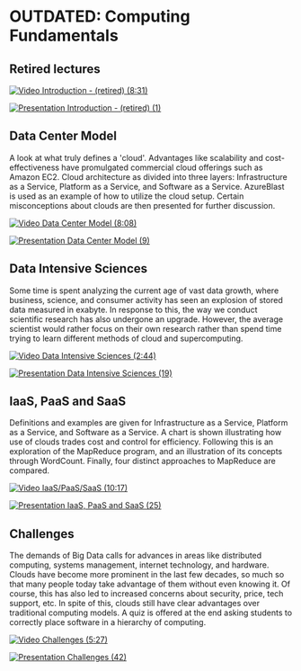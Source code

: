 OUTDATED: Computing Fundamentals
======================================

Retired lectures
----------------

[![Video](images/video.png) Introduction - (retired) (8:31)](https://www.youtube.com/watch?v=5lKj8_nqj9k)

[![Presentation](images/presentation.png) Introduction - (retired) (1)](https://drive.google.com/open?id=1eXWtNlQ_jgeq_nVS_9B7MTaiDjzddXjC)

Data Center Model
-----------------

A look at what truly defines a 'cloud'. Advantages like scalability and
cost-effectiveness have promulgated commercial cloud offerings such as
Amazon EC2. Cloud architecture as divided into three layers:
Infrastructure as a Service, Platform as a Service, and Software as a
Service. AzureBlast is used as an example of how to utilize the cloud
setup. Certain misconceptions about clouds are then presented for
further discussion.

[![Video](images/video.png) Data Center Model (8:08)](https://www.youtube.com/watch?v=6Hq_LuLB-RU)

[![Presentation](images/presentation.png) Data Center Model (9)](https://drive.google.com/open?id=1eXWtNlQ_jgeq_nVS_9B7MTaiDjzddXjC)

Data Intensive Sciences
-----------------------

Some time is spent analyzing the current age of vast data growth, where
business, science, and consumer activity has seen an explosion of stored
data measured in exabyte. In response to this, the way we conduct
scientific research has also undergone an upgrade. However, the average
scientist would rather focus on their own research rather than spend
time trying to learn different methods of cloud and supercomputing.

[![Video](images/video.png) Data Intensive Sciences (2:44)](https://www.youtube.com/watch?v=Ptoj3BME_z4)

[![Presentation](images/presentation.png) Data Intensive Sciences (19)](https://drive.google.com/open?id=1eXWtNlQ_jgeq_nVS_9B7MTaiDjzddXjC)

IaaS, PaaS and SaaS
-------------------

Definitions and examples are given for Infrastructure as a Service,
Platform as a Service, and Software as a Service. A chart is shown
illustrating how use of clouds trades cost and control for efficiency.
Following this is an exploration of the MapReduce program, and an
illustration of its concepts through WordCount. Finally, four distinct
approaches to MapReduce are compared.

[![Video](images/video.png) IaaS/PaaS/SaaS (10:17)](https://www.youtube.com/watch?v=_irz3v1gT-A)

[![Presentation](images/presentation.png) IaaS, PaaS and SaaS (25)](https://drive.google.com/open?id=1eXWtNlQ_jgeq_nVS_9B7MTaiDjzddXjC)

Challenges
----------

The demands of Big Data calls for advances in areas like distributed
computing, systems management, internet technology, and hardware. Clouds
have become more prominent in the last few decades, so much so that many
people today take advantage of them without even knowing it. Of course,
this has also led to increased concerns about security, price, tech
support, etc. In spite of this, clouds still have clear advantages over
traditional computing models. A quiz is offered at the end asking
students to correctly place software in a hierarchy of computing.

[![Video](images/video.png) Challenges (5:27)](https://www.youtube.com/watch?v=VpDRGcBe4s8)

[![Presentation](images/presentation.png) Challenges (42)](https://drive.google.com/open?id=1eXWtNlQ_jgeq_nVS_9B7MTaiDjzddXjC)

